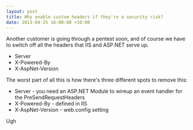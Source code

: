 ```yaml
---
layout: post
title: Why enable custom headers if they're a security risk?
date: 2013-04-25 16:00:00 +10:00
---
```


Another customer is going through a pentest soon, and of course we have to switch off all the headers that IIS and ASP.NET serve up.

 - Server
 - X-Powered-By
 - X-AspNet-Version

The worst part of all this is how there's three different spots to remove this:

 - Server - you need an ASP.NET Module to wireup an event handler for the PreSendRequestHeaders 
 - X-Powered-By - defined in IIS
 - X-AspNet-Version - web.config setting

 Ugh